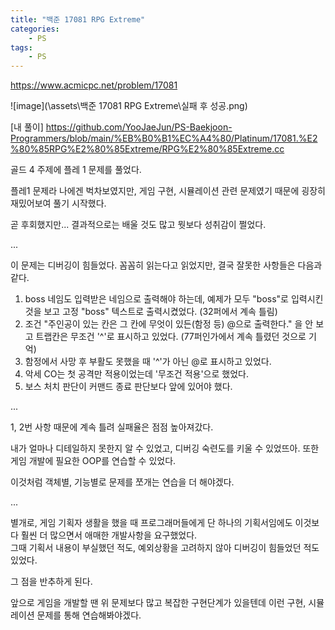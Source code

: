 ```yaml
---
title: "백준 17081 RPG Extreme"
categories:
    - PS
tags:
    - PS
---
```


<https://www.acmicpc.net/problem/17081>

![image](\assets\백준 17081 RPG Extreme\실패 후 성공.png)

[내 풀이]
<https://github.com/YooJaeJun/PS-Baekjoon-Programmers/blob/main/%EB%B0%B1%EC%A4%80/Platinum/17081.%E2%80%85RPG%E2%80%85Extreme/RPG%E2%80%85Extreme.cc>

골드 4 주제에 플레 1 문제를 풀었다.

플레1 문제라 나에겐 벅차보였지만,
게임 구현, 시뮬레이션 관련 문제였기 때문에 굉장히 재밌어보여 풀기 시작했다.

곧 후회했지만... 결과적으로는 배울 것도 많고 뭣보다 성취감이 쩔었다.  
  
...

이 문제는 디버깅이 힘들었다.
꼼꼼히 읽는다고 읽었지만, 결국 잘못한 사항들은 다음과 같다.

1. boss 네임도 입력받은 네임으로 출력해야 하는데, 예제가 모두 "boss"로 입력시킨 것을 보고 고정 "boss" 텍스트로 출력시켰었다. (32퍼에서 계속 틀림)
2. 조건 "주인공이 있는 칸은 그 칸에 무엇이 있든(함정 등) @으로 출력한다." 을 안 보고 트랩칸은 무조건 '^'로 표시하고 있었다. (77퍼인가에서 계속 틀렸던 것으로 기억)
3. 함정에서 사망 후 부활도 못했을 때 '^'가 아닌 @로 표시하고 있었다.
4. 악세 CO는 첫 공격만 적용이었는데 '무조건 적용'으로 했었다.
5. 보스 처치 판단이 커맨드 종료 판단보다 앞에 있어야 했다.  
  
...

1, 2번 사항 때문에 계속 틀려 실패율은 점점 높아져갔다.

내가 얼마나 디테일하지 못한지 알 수 있었고,
디버깅 숙련도를 키울 수 있었뜨아.
또한 게임 개발에 필요한 OOP를 연습할 수 있었다.

이것처럼 객체별, 기능별로 문제를 쪼개는 연습을 더 해야겠다.

...

별개로, 게임 기획자 생활을 했을 때 프로그래머들에게 
단 하나의 기획서임에도 이것보다 훨씬 더 많으면서 애매한 개발사항을 요구했었다.  
그때 기획서 내용이 부실했던 적도, 예외상황을 고려하지 않아 디버깅이 힘들었던 적도 있었다.

그 점을 반추하게 된다.

앞으로 게임을 개발할 땐 위 문제보다 많고 복잡한 구현단계가 있을텐데
이런 구현, 시뮬레이션 문제를 통해 연습해봐야겠다.


